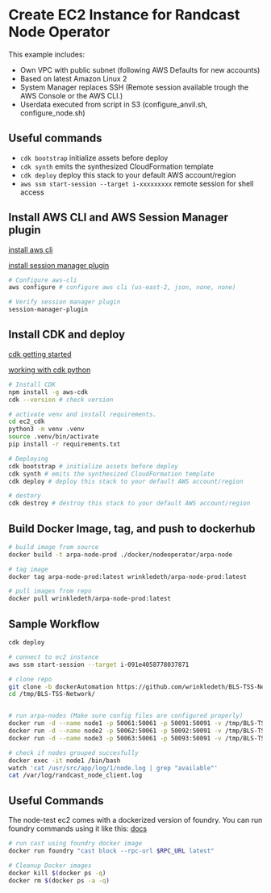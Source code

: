 
# Create EC2 Instance for Randcast Node Operator

This example includes:

- Own VPC with public subnet (following AWS Defaults for new accounts)
- Based on latest Amazon Linux 2
- System Manager replaces SSH (Remote session available trough the AWS Console or the AWS CLI.)
- Userdata executed from script in S3 (configure_anvil.sh, configure_node.sh)

## Useful commands

- `cdk bootstrap`   initialize assets before deploy
- `cdk synth`       emits the synthesized CloudFormation template
- `cdk deploy`      deploy this stack to your default AWS account/region
- `aws ssm start-session --target i-xxxxxxxxx` remote session for shell access

## Install AWS CLI and AWS Session Manager plugin

[install aws cli](https://docs.aws.amazon.com/cli/latest/userguide/getting-started-install.html)

[install session manager plugin](https://docs.aws.amazon.com/systems-manager/latest/userguide/session-manager-working-with-install-plugin.html)

```bash
# Configure aws-cli
aws configure # configure aws cli (us-east-2, json, none, none)

# Verify session manager plugin
session-manager-plugin
```

## Install CDK and deploy

[cdk getting started](https://docs.aws.amazon.com/cdk/v2/guide/getting_started.html)

[working with cdk python](https://docs.aws.amazon.com/cdk/v2/guide/work-with-cdk-python.html)

```bash
# Install CDK
npm install -g aws-cdk 
cdk --version # check version

# activate venv and install requirements.
cd ec2_cdk
python3 -m venv .venv 
source .venv/bin/activate
pip install -r requirements.txt

# Deploying
cdk bootstrap # initialize assets before deploy
cdk synth # emits the synthesized CloudFormation template
cdk deploy # deploy this stack to your default AWS account/region

# destory
cdk destroy # destroy this stack to your default AWS account/region
```

## Build Docker Image, tag, and push to dockerhub

```bash
# build image from source
docker build -t arpa-node-prod ./docker/nodeoperator/arpa-node

# tag image
docker tag arpa-node-prod:latest wrinkledeth/arpa-node-prod:latest

# pull images from repo
docker pull wrinkledeth/arpa-node-prod:latest
```

## Sample Workflow

```bash
cdk deploy

# connect to ec2 instance
aws ssm start-session --target i-091e4058778037871

# clone repo
git clone -b dockerAutomation https://github.com/wrinkledeth/BLS-TSS-Network.git
cd /tmp/BLS-TSS-Network/


# run arpa-nodes (Make sure config files are configured properly)
docker run -d --name node1 -p 50061:50061 -p 50091:50091 -v /tmp/BLS-TSS-Network/docker/nodeoperator/arpa-node/config_1.yml:/usr/src/app/external/config.yml wrinkledeth/arpa-node-prod:latest
docker run -d --name node2 -p 50062:50061 -p 50092:50091 -v /tmp/BLS-TSS-Network/docker/nodeoperator/arpa-node/config_2.yml:/usr/src/app/external/config.yml wrinkledeth/arpa-node-prod:latest
docker run -d --name node3 -p 50063:50061 -p 50093:50091 -v /tmp/BLS-TSS-Network/docker/nodeoperator/arpa-node/config_3.yml:/usr/src/app/external/config.yml wrinkledeth/arpa-node-prod:latest

# check if nodes grouped succesfully
docker exec -it node1 /bin/bash       
watch 'cat /usr/src/app/log/1/node.log | grep "available"'
cat /var/log/randcast_node_client.log

```

## Useful Commands

The node-test ec2 comes with a dockerized version of foundry. You can run foundry commands using it like this:
[docs](https://book.getfoundry.sh/tutorials/foundry-docker)

```bash
# run cast using foundry docker image
docker run foundry "cast block --rpc-url $RPC_URL latest"

# Cleanup Docker images
docker kill $(docker ps -q)
docker rm $(docker ps -a -q)
```
